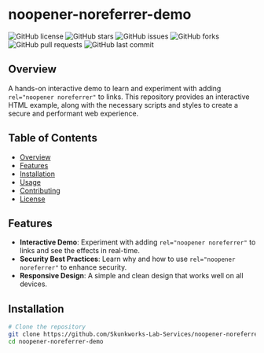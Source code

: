 # noopener-noreferrer-demo

![GitHub license](https://img.shields.io/github/license/Skunkworks-Lab-Services/noopener-noreferrer-demo)
![GitHub stars](https://img.shields.io/github/stars/Skunkworks-Lab-Services/noopener-noreferrer-demo)
![GitHub issues](https://img.shields.io/github/issues/Skunkworks-Lab-Services/noopener-noreferrer-demo)
![GitHub forks](https://img.shields.io/github/forks/Skunkworks-Lab-Services/noopener-noreferrer-demo)
![GitHub pull requests](https://img.shields.io/github/issues-pr/Skunkworks-Lab-Services/noopener-noreferrer-demo)
![GitHub last commit](https://img.shields.io/github/last-commit/Skunkworks-Lab-Services/noopener-noreferrer-demo)

## Overview

A hands-on interactive demo to learn and experiment with adding `rel="noopener noreferrer"` to links. This repository provides an interactive HTML example, along with the necessary scripts and styles to create a secure and performant web experience.

## Table of Contents

- [Overview](#overview)
- [Features](#features)
- [Installation](#installation)
- [Usage](#usage)
- [Contributing](#contributing)
- [License](#license)

## Features

- **Interactive Demo**: Experiment with adding `rel="noopener noreferrer"` to links and see the effects in real-time.
- **Security Best Practices**: Learn why and how to use `rel="noopener noreferrer"` to enhance security.
- **Responsive Design**: A simple and clean design that works well on all devices.

## Installation

```bash
# Clone the repository
git clone https://github.com/Skunkworks-Lab-Services/noopener-noreferrer-demo.git
cd noopener-noreferrer-demo
